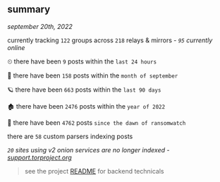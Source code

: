 
## summary
_september 20th, 2022_

currently tracking `122` groups across `218` relays & mirrors - _`95` currently online_

⏲ there have been `9` posts within the `last 24 hours`

🦈 there have been `158` posts within the `month of september`

🪐 there have been `663` posts within the `last 90 days`

🏚 there have been `2476` posts within the `year of 2022`

🦕 there have been `4762` posts `since the dawn of ransomwatch`

there are `58` custom parsers indexing posts

_`20` sites using v2 onion services are no longer indexed - [support.torproject.org](https://support.torproject.org/onionservices/v2-deprecation/)_

> see the project [README](https://github.com/joshhighet/ransomwatch#ransomwatch--) for backend technicals
